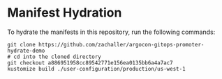 # Manifest Hydration

To hydrate the manifests in this repository, run the following commands:

```shell
git clone https://github.com/zachaller/argocon-gitops-promoter-hydrate-demo
# cd into the cloned directory
git checkout a886951958cc89542771e156ea0135bb6a4a7ac7
kustomize build ./user-configuration/production/us-west-1
```
